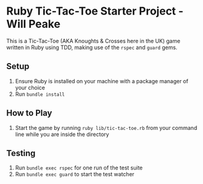 # Ruby Tic-Tac-Toe Starter Project - Will Peake

This is a Tic-Tac-Toe (AKA Knoughts & Crosses here in the UK) game written in Ruby using TDD, making use of the `rspec` and `guard` gems.

## Setup

1. Ensure Ruby is installed on your machine with a package manager of your choice
1. Run `bundle install`

## How to Play

1. Start the game by running `ruby lib/tic-tac-toe.rb` from your command line while you are inside the directory

## Testing

1. Run `bundle exec rspec` for one run of the test suite
2. Run `bundle exec guard` to start the test watcher

